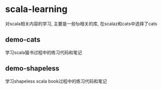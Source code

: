 # scala-learning
对scala相关内容的学习, 主要是一些fp相关的库, 在scalaz和cats中选择了cats
## demo-cats
学习scala猫书过程中的练习代码和笔记
## demo-shapeless
学习shapeless scala book过程中的练习代码和笔记